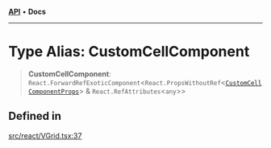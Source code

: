 [**API**](../../API.md) • **Docs**

***

# Type Alias: CustomCellComponent

> **CustomCellComponent**: `React.ForwardRefExoticComponent`\<`React.PropsWithoutRef`\<[`CustomCellComponentProps`](../interfaces/CustomCellComponentProps.md)\> & `React.RefAttributes`\<`any`\>\>

## Defined in

[src/react/VGrid.tsx:37](https://github.com/inokawa/virtua/blob/cde6b757a74b1e8c69e920fc596425ef39738abf/src/react/VGrid.tsx#L37)
